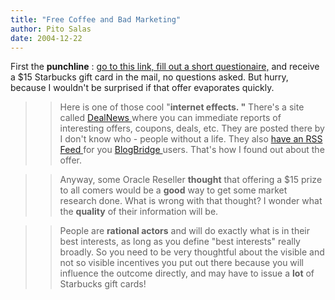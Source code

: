 ```yaml
---
title: "Free Coffee and Bad Marketing"
author: Pito Salas
date: 2004-12-22
---
```




First the **punchline** : [go to this link, fill out a short
questionaire,](<http://www.successandyou.net/RAC/>) and receive a $15
Starbucks gift card in the mail, no questions asked. But hurry, because I
wouldn't be surprised if that offer evaporates quickly.

>>

>> Here is one of those cool "**internet effects. "** There's a site called
[DealNews ](<http://www.dealnews.com>)where you can immediate reports of
interesting offers, coupons, deals, etc. They are posted there by I don't know
who - people without a life. They also [have an RSS Feed
](<http://content.dealnews.com/dealnews/rss/last-twenty.xml>)for you
[BlogBridge ](<http://www.blogbridge.com>)users. That's how I found out about
the offer.

>>

>> Anyway, some Oracle Reseller **thought** that offering a $15 prize to all
comers would be a **good** way to get some market research done. What is wrong
with that thought? I wonder what the **quality** of their information will be.

>>

>> People are **rational actors** and will do exactly what is in their best
interests, as long as you define "best interests" really broadly. So you need
to be very thoughtful about the visible and not so visible incentives you put
out there because you will influence the outcome directly, and may have to
issue a **lot** of Starbucks gift cards!


